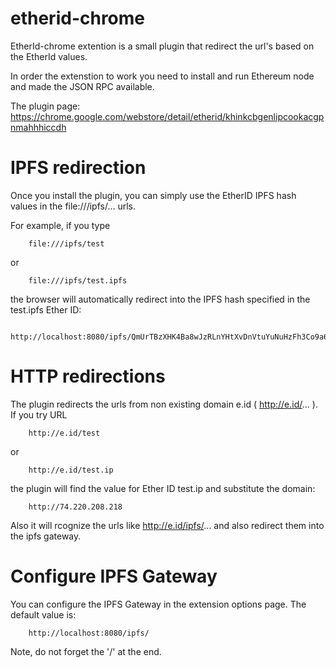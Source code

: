 # etherid-chrome

EtherId-chrome extention is a small plugin that redirect the url's based on the EtherId values.

In order the extenstion to work you need to install and run Ethereum node and made the JSON RPC available. 

The plugin page: https://chrome.google.com/webstore/detail/etherid/khinkcbgenlipcookacgpnmahhhiccdh




# IPFS redirection

Once you install the plugin, you can simply use the EtherID IPFS hash values in the file:///ipfs/... urls.

For example, if you type

        file:///ipfs/test
        
or

        file:///ipfs/test.ipfs
        
the browser will automatically redirect into the IPFS hash specified in the test.ipfs Ether ID:

        http://localhost:8080/ipfs/QmUrTBzXHK4Ba8wJzRLnYHtXvDnVtuYuNuHzFh3Co9a6HV
        
        
# HTTP redirections

The plugin redirects the urls from non existing domain e.id ( http://e.id/... ). If you try URL

        http://e.id/test
        
or

        http://e.id/test.ip
        
the plugin will find the value for Ether ID test.ip and substitute the domain:

        http://74.220.208.218
        
Also it will rcognize the urls like http://e.id/ipfs/... and also redirect them into the ipfs gateway.

# Configure IPFS Gateway

You can configure the IPFS Gateway in the extension options page. The default value is:

        http://localhost:8080/ipfs/

Note, do not forget the '/' at the end.
        
        
